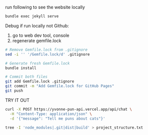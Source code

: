 run following to see the website locally

```bash
bundle exec jekyll serve
```

Debug if run locally not Github:
1. go to web dev tool, console
2. regenerate gemfile.lock
```bash
# Remove Gemfile.lock from .gitignore
sed -i '' '/Gemfile.lock/d' .gitignore

# Generate fresh Gemfile.lock
bundle install

# Commit both files
git add Gemfile.lock .gitignore
git commit -m "Add Gemfile.lock for GitHub Pages"
git push
```
TRY IT OUT
```Bash
curl -X POST https://yvonne-pun-api.vercel.app/api/chat \
  -H "Content-Type: application/json" \
  -d '{"message": "Tell me puns about cats"}'
```
```bash
tree -I 'node_modules|.git|dist|build' > project_structure.txt
```